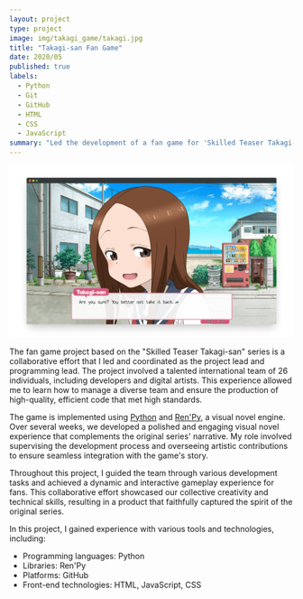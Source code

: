 ```yaml
---
layout: project
type: project
image: img/takagi_game/takagi.jpg
title: "Takagi-san Fan Game"
date: 2020/05
published: true
labels:
  - Python
  - Git
  - GitHub
  - HTML
  - CSS
  - JavaScript
summary: "Led the development of a fan game for 'Skilled Teaser Takagi-san' using Python and Ren'Py, ensuring high-quality code and artistic integrity while managing a 26-member international team."
---
```


<img class="img-fluid" src="../img/takagi_game/transparent.png">

The fan game project based on the "Skilled Teaser Takagi-san" series is a collaborative effort that I led and coordinated as the project lead and programming lead. The project involved a talented international team of 26 individuals, including developers and digital artists. This experience allowed me to learn how to manage a diverse team and ensure the production of high-quality, efficient code that met high standards.

The game is implemented using [Python](https://python.org) and [Ren'Py](https://www.renpy.org/), a visual novel engine. Over several weeks, we developed a polished and engaging visual novel experience that complements the original series' narrative. My role involved supervising the development process and overseeing artistic contributions to ensure seamless integration with the game's story.

Throughout this project, I guided the team through various development tasks and achieved a dynamic and interactive gameplay experience for fans. This collaborative effort showcased our collective creativity and technical skills, resulting in a product that faithfully captured the spirit of the original series.

In this project, I gained experience with various tools and technologies, including:
- Programming languages: Python
- Libraries: Ren'Py
- Platforms: GitHub
- Front-end technologies: HTML, JavaScript, CSS

